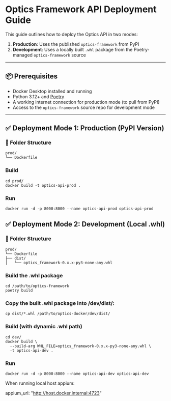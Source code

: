 #  Optics Framework API Deployment Guide

This guide outlines how to deploy the Optics API in two modes:

1. **Production**: Uses the published `optics-framework` from PyPI
2. **Development**: Uses a locally built `.whl` package from the Poetry-managed `optics-framework` source

---

## 📦 Prerequisites

- Docker Desktop installed and running
- Python 3.12+ and [Poetry](https://python-poetry.org/docs/)
- A working internet connection for production mode (to pull from PyPI)
- Access to the `optics-framework` source repo for development mode

---

## ✅ Deployment Mode 1: Production (PyPI Version)

### 📁 Folder Structure
```
prod/
└── Dockerfile
```

### Build

```
cd prod/
docker build -t optics-api-prod .
```

### Run

```
docker run -d -p 8000:8000 --name optics-api-prod optics-api-prod
```

## ✅ Deployment Mode 2: Development (Local .whl)

### 📁 Folder Structure
```
prod/
└── Dockerfile
├── dist/
│   └── optics_framework-0.x.x-py3-none-any.whl
```

### Build the .whl package
```
cd /path/to/optics-framework
poetry build
```
### Copy the built .whl package into /dev/dist/:
```
cp dist/*.whl /path/to/optics-docker/dev/dist/
```

### Build (with dynamic .whl path)
```
cd dev/
docker build \
  --build-arg WHL_FILE=optics_framework-0.x.x-py3-none-any.whl \
  -t optics-api-dev .
```

### Run
```
docker run -d -p 8000:8000 --name optics-api-dev optics-api-dev
```
When running local host appium:

appium_url: "http://host.docker.internal:4723"
